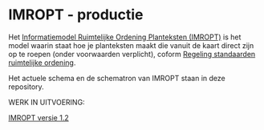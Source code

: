 # IMROPT - productie

Het [Informatiemodel Ruimtelijke Ordening Planteksten (IMROPT)](https://www.geonovum.nl/geo-standaarden/ro-standaarden-ruimtelijke-ordening#ROStandaarden) is het model waarin staat hoe je planteksten maakt die vanuit de kaart direct zijn op te roepen (onder voorwaarden verplicht), coform <a href='http://wetten.overheid.nl/BWBR0031829' target='_blank'>Regeling standaarden ruimtelijke ordening</a>.

Het actuele schema en de schematron van IMROPT staan in deze repository. 

WERK IN UITVOERING: 

[IMROPT versie 1.2](https://geonovum.github.io/imropt/)
